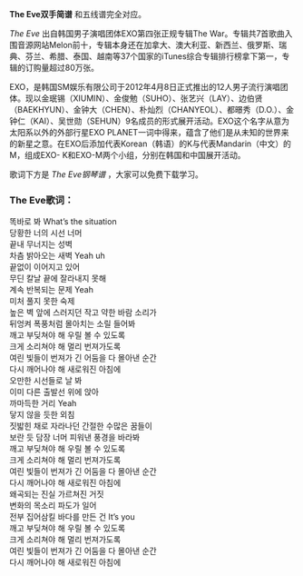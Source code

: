 

**The Eve双手简谱** 和五线谱完全对应。

_The Eve_ 出自韩国男子演唱团体EXO第四张正规专辑The
War。专辑共7首歌曲入围音源网站Melon前十，专辑本身还在加拿大、澳大利亚、新西兰、俄罗斯、瑞典、芬兰、希腊、泰国、越南等37个国家的iTunes综合专辑排行榜拿下第一，专辑的订购量超过80万张。

EXO，是韩国SM娱乐有限公司于2012年4月8日正式推出的12人男子流行演唱团体。现以金珉锡（XIUMIN）、金俊勉（SUHO）、张艺兴（LAY）、边伯贤（BAEKHYUN）、金钟大（CHEN）、朴灿烈（CHANYEOL）、都暻秀（D.O.）、金钟仁（KAI）、吴世勋（SEHUN）9名成员的形式展开活动。EXO这个名字从意为太阳系以外的外部行星EXO
PLANET一词中得来，蕴含了他们是从未知的世界来的新星之意。在EXO后添加代表Korean（韩语）的K与代表Mandarin（中文）的M，组成EXO-
K和EXO-M两个小组，分别在韩国和中国展开活动。

歌词下方是 _The Eve钢琴谱_ ，大家可以免费下载学习。

### The Eve歌词：

똑바로 봐 What’s the situation  
당황한 너의 시선 너머  
끝내 무너지는 성벽  
차츰 밝아오는 새벽 Yeah uh  
끝없이 이어지고 있어  
무딘 칼날 끝에 잘라내지 못해  
계속 반복되는 문제 Yeah  
미처 풀지 못한 숙제  
높은 벽 앞에 스러지던 작고 약한 바람 소리가  
뒤엉켜 폭풍처럼 몰아치는 소릴 들어봐  
깨고 부딪쳐야 해 우릴 볼 수 있도록  
크게 소리쳐야 해 멀리 번져가도록  
여린 빛들이 번져가 긴 어둠을 다 몰아낸 순간  
다시 깨어나야 해 새로워진 아침에  
오만한 시선들로 날 봐  
이미 다른 출발선 위에 앉아  
까마득한 거리 Yeah  
닿지 않을 듯한 외침  
짓밟힌 채로 자라나던 간절한 수많은 꿈들이  
보란 듯 담장 너머 피워낸 풍경을 바라봐  
깨고 부딪쳐야 해 우릴 볼 수 있도록  
크게 소리쳐야 해 멀리 번져가도록  
여린 빛들이 번져가 긴 어둠을 다 몰아낸 순간  
다시 깨어나야 해 새로워진 아침에  
왜곡되는 진실 가르쳐진 거짓  
변화의 목소리 파도가 일어  
전부 집어삼킬 바다를 만든 건 It’s you  
깨고 부딪쳐야 해 우릴 볼 수 있도록  
크게 소리쳐야 해 멀리 번져가도록  
여린 빛들이 번져가 긴 어둠을 다 몰아낸 순간  
다시 깨어나야 해 새로워진 아침에

